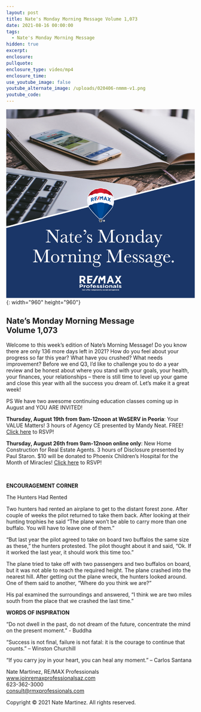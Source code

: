 ```yaml
---
layout: post
title: Nate's Monday Morning Message Volume 1,073
date: 2021-08-16 00:00:00
tags:
  - Nate's Monday Morning Message
hidden: true
excerpt:
enclosure:
pullquote:
enclosure_type: video/mp4
enclosure_time:
use_youtube_image: false
youtube_alternate_image: /uploads/020406-nmmm-v1.png
youtube_code:
---
```

![](/uploads/020406-nmmm-v1-1.png){: width="960" height="960"}

## **Nate’s Monday Morning Message<br>Volume 1,073**

Welcome to this week’s edition of Nate’s Morning Message\! Do you know there are only 136 more days left in 2021? How do you feel about your progress so far this year? What have you crushed? What needs improvement? Before we end Q3, I’d like to challenge you to do a year review and be honest about where you stand with your goals, your health, your finances, your relationships – there is still time to level up your game and close this year with all the success you dream of. Let’s make it a great week\!

PS We have two awesome continuing education classes coming up in August and YOU ARE INVITED\!

**Thursday, August 19th from 9am-12noon** **at WeSERV in Peoria**\: Your VALUE Matters\! 3 hours of Agency CE presented by Mandy Neat. FREE\! [Click here](https://www.facebook.com/events/320235279811316?active_tab=about) to RSVP\!

**Thursday, August 26th from 9am-12noon online only**\: New Home Construction for Real Estate Agents. 3 hours of Disclosure presented by Paul Staron. $10 will be donated to Phoenix Children’s Hospital for the Month of Miracles\! [Click here](https://www.facebook.com/events/808267133165679?active_tab=about) to RSVP\!

&nbsp;

**ENCOURAGEMENT CORNER**

The Hunters Had Rented

Two hunters had rented an airplane to get to the distant forest zone. After couple of weeks the pilot returned to take them back. After looking at their hunting trophies he said “The plane won’t be able to carry more than one buffalo. You will have to leave one of them.”

“But last year the pilot agreed to take on board two buffalos the same size as these,” the hunters protested. The pilot thought about it and said, “Ok. If it worked the last year, it should work this time too.”

The plane tried to take off with two passengers and two buffalos on board, but it was not able to reach the required height. The plane crashed into the nearest hill. After getting out the plane wreck, the hunters looked around. One of them said to another, “Where do you think we are?”

His pal examined the surroundings and answered, “I think we are two miles south from the place that we crashed the last time.”

**WORDS OF INSPIRATION**

“Do not dwell in the past, do not dream of the future, concentrate the mind on the present moment.” - Buddha

“Success is not final, failure is not fatal: it is the courage to continue that counts.” – Winston Churchill

“If you carry joy in your heart, you can heal any moment.” – Carlos Santana

Nate Martinez, RE/MAX Professionals<br>www.joinremaxprofessionalsaz.com<br>623-362-3000<br>consult@rmxprofessionals.com

Copyright &copy; 2021 Nate Martinez. All rights reserved.

